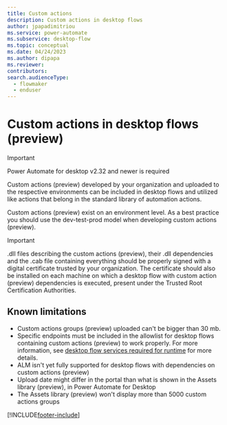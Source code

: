 ```yaml
---
title: Custom actions
description: Custom actions in desktop flows	
author: jpapadimitriou
ms.service: power-automate
ms.subservice: desktop-flow
ms.topic: conceptual
ms.date: 04/24/2023
ms.author: dipapa
ms.reviewer: 
contributors:
search.audienceType: 
  - flowmaker
  - enduser
---
```


# Custom actions in desktop flows (preview)

> [!IMPORTANT]
> Power Automate for desktop v2.32 and newer is required

Custom actions (preview) developed by your organization and uploaded to the respective environments can be included in desktop flows and utilized like actions that belong in the standard library of automation actions. 

Custom actions (preview) exist on an environment level. 
As a best practice you should use the dev-test-prod model when developing custom actions (preview). 

> [!IMPORTANT]
> .dll files describing the custom actions (preview), their .dll dependencies and the .cab file containing everything should be properly signed with a digital certificate trusted by your organization. The certificate should also be installed on each machine on which a desktop flow with custom action (preview) dependencies is executed, present under the Trusted Root Certification Authorities.

## Known limitations
- Custom actions groups (preview) uploaded can't be bigger than 30 mb.
- Specific endpoints must be included in the allowlist for desktop flows containing custom actions (preview) to work properly. 
For more information, see [desktop flow services required for runtime](../ip-address-configuration.md#desktop-flows-services-required-for-runtime) for more details.
- ALM isn't yet fully supported for desktop flows with dependencies on custom actions (preview)
- Upload date might differ in the portal than what is shown in the Assets library (preview), in Power Automate for Desktop
- The Assets library (preview) won't display more than 5000 custom actions groups


[!INCLUDE[footer-include](../includes/footer-banner.md)]